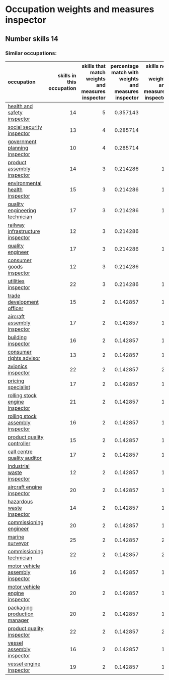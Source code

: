 # Occupation weights and measures inspector
## Number skills 14
### Similar occupations:
| occupation                                                              |   skills in this occupation |   skills that match weights and measures inspector |   percentage match with weights and measures inspector |   skills not in weights and measures inspector |
|:------------------------------------------------------------------------|----------------------------:|---------------------------------------------------:|-------------------------------------------------------:|-----------------------------------------------:|
| [health and safety inspector](health_and_safety_inspector.md)           |                          14 |                                                  5 |                                               0.357143 |                                              9 |
| [social security inspector](social_security_inspector.md)               |                          13 |                                                  4 |                                               0.285714 |                                              9 |
| [government planning inspector](government_planning_inspector.md)       |                          10 |                                                  4 |                                               0.285714 |                                              6 |
| [product assembly inspector](product_assembly_inspector.md)             |                          14 |                                                  3 |                                               0.214286 |                                             11 |
| [environmental health inspector](environmental_health_inspector.md)     |                          15 |                                                  3 |                                               0.214286 |                                             12 |
| [quality engineering technician](quality_engineering_technician.md)     |                          17 |                                                  3 |                                               0.214286 |                                             14 |
| [railway infrastructure inspector](railway_infrastructure_inspector.md) |                          12 |                                                  3 |                                               0.214286 |                                              9 |
| [quality engineer](quality_engineer.md)                                 |                          17 |                                                  3 |                                               0.214286 |                                             14 |
| [consumer goods inspector](consumer_goods_inspector.md)                 |                          12 |                                                  3 |                                               0.214286 |                                              9 |
| [utilities inspector](utilities_inspector.md)                           |                          22 |                                                  3 |                                               0.214286 |                                             19 |
| [trade development officer](trade_development_officer.md)               |                          15 |                                                  2 |                                               0.142857 |                                             13 |
| [aircraft assembly inspector](aircraft_assembly_inspector.md)           |                          17 |                                                  2 |                                               0.142857 |                                             15 |
| [building inspector](building_inspector.md)                             |                          16 |                                                  2 |                                               0.142857 |                                             14 |
| [consumer rights advisor](consumer_rights_advisor.md)                   |                          13 |                                                  2 |                                               0.142857 |                                             11 |
| [avionics inspector](avionics_inspector.md)                             |                          22 |                                                  2 |                                               0.142857 |                                             20 |
| [pricing specialist](pricing_specialist.md)                             |                          17 |                                                  2 |                                               0.142857 |                                             15 |
| [rolling stock engine inspector](rolling_stock_engine_inspector.md)     |                          21 |                                                  2 |                                               0.142857 |                                             19 |
| [rolling stock assembly inspector](rolling_stock_assembly_inspector.md) |                          16 |                                                  2 |                                               0.142857 |                                             14 |
| [product quality controller](product_quality_controller.md)             |                          15 |                                                  2 |                                               0.142857 |                                             13 |
| [call centre quality auditor](call_centre_quality_auditor.md)           |                          17 |                                                  2 |                                               0.142857 |                                             15 |
| [industrial waste inspector](industrial_waste_inspector.md)             |                          12 |                                                  2 |                                               0.142857 |                                             10 |
| [aircraft engine inspector](aircraft_engine_inspector.md)               |                          20 |                                                  2 |                                               0.142857 |                                             18 |
| [hazardous waste inspector](hazardous_waste_inspector.md)               |                          14 |                                                  2 |                                               0.142857 |                                             12 |
| [commissioning engineer](commissioning_engineer.md)                     |                          20 |                                                  2 |                                               0.142857 |                                             18 |
| [marine surveyor](marine_surveyor.md)                                   |                          25 |                                                  2 |                                               0.142857 |                                             23 |
| [commissioning technician](commissioning_technician.md)                 |                          22 |                                                  2 |                                               0.142857 |                                             20 |
| [motor vehicle assembly inspector](motor_vehicle_assembly_inspector.md) |                          16 |                                                  2 |                                               0.142857 |                                             14 |
| [motor vehicle engine inspector](motor_vehicle_engine_inspector.md)     |                          20 |                                                  2 |                                               0.142857 |                                             18 |
| [packaging production manager](packaging_production_manager.md)         |                          20 |                                                  2 |                                               0.142857 |                                             18 |
| [product quality inspector](product_quality_inspector.md)               |                          22 |                                                  2 |                                               0.142857 |                                             20 |
| [vessel assembly inspector](vessel_assembly_inspector.md)               |                          16 |                                                  2 |                                               0.142857 |                                             14 |
| [vessel engine inspector](vessel_engine_inspector.md)                   |                          19 |                                                  2 |                                               0.142857 |                                             17 |
